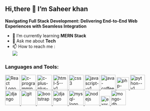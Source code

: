 ## Hi,there 👋 I’m Saheer khan

**Navigating Full Stack Development: Delivering End-to-End Web Experiences with Seamless Integration**

- 🌱 I’m currently learning **MERN Stack**
- 💬 Ask me about **Tech**
- 📫 How to reach me :
 <br />[<img src="https://img.shields.io/badge/LinkedIn-0077B5?style=for-the-badge&logo=linkedin&logoColor=white"/>](www.linkedin.com/in/saheerkhan47/)

### Languages and Tools:
<a href="https://react.dev/" target="_blank">
    <img width="48" height="48" src="https://img.icons8.com/external-tal-revivo-color-tal-revivo/48/external-react-a-javascript-library-for-building-user-interfaces-logo-color-tal-revivo.png" alt="React Logo"/>
</a> <a href="https://www.cprogramming.com/" target="_blank">
    <img width="48" height="48" src="https://img.icons8.com/color/48/c-programming.png" alt="c-programming"/>
</a> <a href="https://www.w3schools.com/cpp/cpp_intro.asp" target="_blank">
<img width="48" height="48" src="https://img.icons8.com/fluency/48/c-plus-plus-logo.png" alt="c-plus-plus-logo"/>
</a> <a href="https://html.com/" target="_blank">
<img width="48" height="48" src="https://img.icons8.com/color/48/html-5--v1.png" alt="html-5--v1"/>
</a> <a href="https://www.w3schools.com/css/" target="_blank">
    <img width="48" height="48" src="https://img.icons8.com/color/48/css3.png" alt="css3"/>
</a> <a href="https://www.w3schools.com/js/" target="_blank">
    <img width="48" height="48" src="https://img.icons8.com/color/48/javascript--v1.png" alt="javascript--v1"/>
</a> <a href="https://www.java.com/en/" target="_blank">
    <img width="48" height="48" src="https://img.icons8.com/fluency/48/java-coffee-cup-logo.png" alt="java-coffee-cup-logo"/>
</a> <a href="https://www.php.net/" target="_blank">
    <img width="40" height="40" src="https://img.icons8.com/officexs/40/php-logo.png" alt="php-logo"/>
</a> <a href="https://www.python.org/" target="_blank">
    <img width="48" height="48" src="https://img.icons8.com/color/48/python--v1.png" alt="python--v1"/>
</a> <a href="https://www.djangoproject.com/" target="_blank">
    <img width="48" height="48" src="https://img.icons8.com/color/48/django.png" alt="django"/>
</a> <a href="https://git-scm.com/" target="_blank">
    <img width="48" height="48" src="https://img.icons8.com/color/48/git.png" alt="git"/>
</a> <a href="https://getbootstrap.com/" target="_blank">
   <img width="48" height="48" src="https://img.icons8.com/fluency/48/bootstrap.png" alt="bootstrap"/>
</a> <a href="https://www.djangoproject.com/" target="_blank">
    <img width="48" height="48" src="https://img.icons8.com/color/48/django.png" alt="django"/>
</a> <a href="https://www.mysql.com/" target="_blank">
    <img width="48" height="48" src="https://img.icons8.com/color/48/mysql-logo.png" alt="mysql-logo"/>
</a> <a href="https://nodejs.org/en" target="_blank">
    <img width="48" height="48" src="https://img.icons8.com/color/48/nodejs.png" alt="nodejs"/>
</a> <a href="https://expressjs.com/" target="_blank">
    <img width="30" height="30" src="https://img.icons8.com/officexs/30/express-js.png" alt="express-js"/>
</a> <a href="https://www.mongodb.com/" target="_blank">
    <img width="48" height="48" src="https://img.icons8.com/color/48/mongo-db.png" alt="mongo-db"/>
</a> 






<!---
saheerkhan47/saheerkhan47 is a ✨ special ✨ repository because its `README.md` (this file) appears on your GitHub profile.
You can click the Preview link to take a look at your changes.
--->

